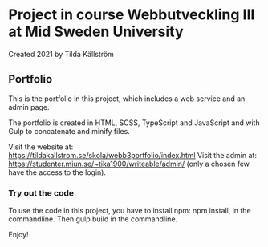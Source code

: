 # Project in course Webbutveckling III at Mid Sweden University
Created 2021 by Tilda Källström

##  Portfolio
This is the portfolio in this project, which includes a web service and an admin page.

The portfolio is created in HTML, SCSS, TypeScript and JavaScript and with Gulp to concatenate and minify files.

Visit the website at: https://tildakallstrom.se/skola/webb3portfolio/index.html
Visit the admin at: https://studenter.miun.se/~tika1900/writeable/admin/ (only a chosen few have the access to the login).

### Try out the code
To use the code in this project, you have to install npm: npm install, in the commandline. Then gulp build in the commandline.


Enjoy!